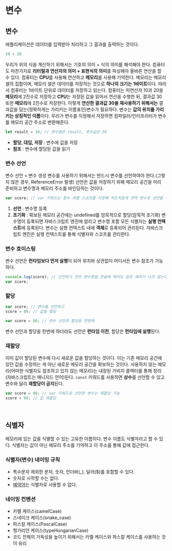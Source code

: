 # 변수

## 변수
애플리케이션은 데이터를 입력받아 처리하고 그 결과를 출력하는 것이다. 
```javascript
10 + 20
```
우리가 위의 식을 계산하기 위해서는 기호의 의미 + 식의 의미를 해석해야 한다. 컴퓨터도 마찬가지로 **리터럴과 연산자의 의미 + 표현식의 의미**를 파싱해야 올바른 연산을 할 수 있다. 컴퓨터는 **CPU**를 사용해 연산하고 **메모리**를 사용해 기억한다. 메모리는 메모리 셀의 집합이며, 메모리 셀은 데이터를 저장하는 것으로 **하나의 크기는 1바이트**이다. 따라서 컴퓨터는 1바이트 단위로 데이터를 저장하고 읽는다.
컴퓨터는 피연산자 10과 20을 **메모리**에 2진수로 저장하고 **CPU**는 저장된 값을 읽어서 연산을 수행한 뒤, 결과값 30 또한 **메모리**에 2진수로 저장한다. 이렇게 **연산한 결과값 30을 재사용하기 위해서는** 결과값을 담는(정확하게는 가리키는 이름표인)변수가 필요하다.
변수는 **값의 위치를 가리키는 상징적인 이름**이다. 우리가 변수를 지정해서 저장하면 컴파일러/인터프리터가 변수를 메모리 공간 주소로 변환해준다.
```javascript
let result = 30; // 변수명은 result, 변수값은 30
```
* **할당, 대입, 저장** : 변수에 값을 저장
* **참조** : 변수에 할당된 값을 읽기

### 변수 선언
변수 선언 = 변수 생성
변수를 사용하기 위해서는 반드시 변수를 선언하여야 한다.(그렇지 않은 경우, ReferenceError 발생) 선언은 값을 저장하기 위해 메모리 공간을 미리 준비하고 변수명과 메모리 주소를 바인딩하는 것이다.
```javascript
var score; // var 키워드는 함수 레벨 스코프를 지원해 의도치않게 전역 변수로 선언될 수 있다.
```
1. **선언** : 변수명 등록
2. **초기화** : 확보된 메모리 공간에는 undefined를 암묵적으로 할당(암묵적 초기화)
변수명이 등록되면 자바스크립트 엔진에 알리고 변수명 포함 모든 식별자는 **실행 컨텍스트**에 등록된다. 변수는 실행 컨텍스트 내에 **객체**로 등록되어 관리된다. 자바스크립트 엔진은 실행 컨텍스트를 통해 식별자와 스코프를 관리한다.

### 변수 호이스팅
변수 선언은 **런타임보다 먼저 실행**이 되어 위치와 상관없이 어디서든 변수 참조가 가능하다.
```javascript
console.log(score); // 선언하기 전의 변수명을 콘솔에 찍어도 참조 에러가 나지 않는다.
var score;
```

### 할당
```javascript
var score; // 변수를 선언하고
score = 80; // 값을 할당

var score = 80; // 변수 선언과 할당을 한번에
```
변수 선언과 할당을 한번에 하더라도 선언은 **런타임 이전**, 할당은 **런타임에 실행**된다.

### 재할당
이미 값이 할당된 변수에 다시 새로운 값을 할당하는 것이다. 이는 기존 메모리 공간에 있던 값을 수정하는 게 아닌 새로운 메모리 공간을 확보하는 것이다. 사용하지 않는 메모리(어떠한 식별자도 참조하고 있지 않는 메모리)는 내장된 가비지 콜렉터를 통해 정리(자바스크립트는 매니지드 언어)된다.
```const``` 키워드를 사용하면 **상수**를 선언할 수 있고 변수와 달리 **재할당이 금지**된다.
```javascript
var score = 80; // var 키워드로 선언한 변수는 재할당 가능
score = 90; // 값 재할당
```
</br>

## 식별자
메모리에 있는 값을 식별할 수 있는 고유한 이름이다. 변수 이름도 식별자라고 할 수 있다. 식별자는 값이 아닌 메모리 주소를 기억하고 이 주소를 통해 값에 접근한다.

### 식별자(변수) 네이밍 규칙
* 특수문자 제외한 문자, 숫자, 언더바(_), 달러($)를 포함할 수 있다.
* 숫자로 시작할 수는 없다.
* [예약어](https://ko.wikipedia.org/wiki/%EC%98%88%EC%95%BD%EC%96%B4)는 식별자로 사용할 수 없다.

### 네이밍 컨벤션
* 카멜 케이스(camelCase)
* 스네이크 케이스(snake_case)
* 파스칼 케이스(PascalCase)
* 헝가리언 케이스(typeHungarianCase)
* 코드 전체의 가독성을 높이기 위해서는 카멜 케이스와 파스칼 케이스를 사용하는 것이 유리
